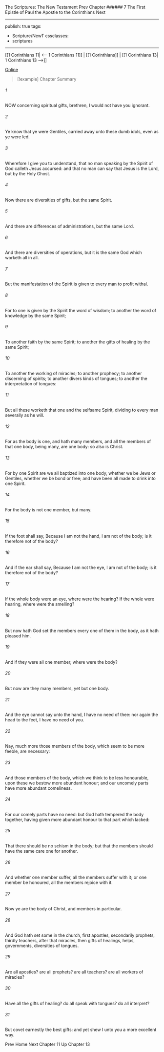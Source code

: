 The Scriptures: The New Testament
Prev
Chapter ###### 7
The First Epistle of Paul the Apostle to the Corinthians
Next

---
publish: true
tags:
  - Scripture/NewT
cssclasses:
  - scriptures
---
[[1 Corinthians 11| <-- 1 Corinthians 11]] | [[1 Corinthians]] | [[1 Corinthians 13| 1 Corinthians 13 -->]]

[Online](https://churchofjesuschrist.org/study/scriptures/nt/1-cor/12?lang=eng)

>[!example] Chapter Summary
>
###### 1
NOW concerning spiritual gifts, brethren, I would not have you ignorant.
###### 2
Ye know that ye were Gentiles, carried away unto these dumb idols, even as ye were led.
###### 3
Wherefore I give you to understand, that no man speaking by the Spirit of God calleth Jesus accursed: and that no man can say that Jesus is the Lord, but by the Holy Ghost.
###### 4
Now there are diversities of gifts, but the same Spirit.
###### 5
And there are differences of administrations, but the same Lord.
###### 6
And there are diversities of operations, but it is the same God which worketh all in all.
###### 7
But the manifestation of the Spirit is given to every man to profit withal.
###### 8
For to one is given by the Spirit the word of wisdom; to another the word of knowledge by the same Spirit;
###### 9
To another faith by the same Spirit; to another the gifts of healing by the same Spirit;
###### 10
To another the working of miracles; to another prophecy; to another discerning of spirits; to another divers kinds of tongues; to another the interpretation of tongues:
###### 11
But all these worketh that one and the selfsame Spirit, dividing to every man severally as he will.
###### 12
For as the body is one, and hath many members, and all the members of that one body, being many, are one body: so also is Christ.
###### 13
For by one Spirit are we all baptized into one body, whether we be Jews or Gentiles, whether we be bond or free; and have been all made to drink into one Spirit.
###### 14
For the body is not one member, but many.
###### 15
If the foot shall say, Because I am not the hand, I am not of the body; is it therefore not of the body?
###### 16
And if the ear shall say, Because I am not the eye, I am not of the body; is it therefore not of the body?
###### 17
If the whole body were an eye, where were the hearing? If the whole were hearing, where were the smelling?
###### 18
But now hath God set the members every one of them in the body, as it hath pleased him.
###### 19
And if they were all one member, where were the body?
###### 20
But now are they many members, yet but one body.
###### 21
And the eye cannot say unto the hand, I have no need of thee: nor again the head to the feet, I have no need of you.
###### 22
Nay, much more those members of the body, which seem to be more feeble, are necessary:
###### 23
And those members of the body, which we think to be less honourable, upon these we bestow more abundant honour; and our uncomely parts have more abundant comeliness.
###### 24
For our comely parts have no need: but God hath tempered the body together, having given more abundant honour to that part which lacked:
###### 25
That there should be no schism in the body; but that the members should have the same care one for another.
###### 26
And whether one member suffer, all the members suffer with it; or one member be honoured, all the members rejoice with it.
###### 27
Now ye are the body of Christ, and members in particular.
###### 28
And God hath set some in the church, first apostles, secondarily prophets, thirdly teachers, after that miracles, then gifts of healings, helps, governments, diversities of tongues.
###### 29
Are all apostles? are all prophets? are all teachers? are all workers of miracles?
###### 30
Have all the gifts of healing? do all speak with tongues? do all interpret?
###### 31
But covet earnestly the best gifts: and yet shew I unto you a more excellent way.

Prev
Home
Next
Chapter 11
Up
Chapter 13



